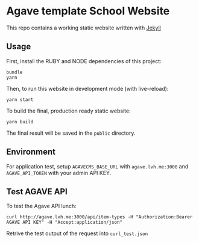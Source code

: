 # Agave template School Website

This repo contains a working static website written with [Jekyll](https://jekyllrb.com)

## Usage

First, install the RUBY and NODE dependencies of this project:

```
bundle
yarn
```

Then, to run this website in development mode (with live-reload):

```
yarn start
```

To build the final, production ready static website:

```
yarn build
```

The final result will be saved in the `public` directory.

## Environment

For application test, setup `AGAVECMS_BASE_URL` with `agave.lvh.me:3000` and `AGAVE_API_TOKEN` with your admin API KEY.

## Test AGAVE API

To test the Agave API lunch:

```
curl http://agave.lvh.me:3000/api/item-types -H "Authorization:Bearer AGAVE API KEY" -H "Accept:application/json"
```

Retrive the test output of the request into `curl_test.json`
